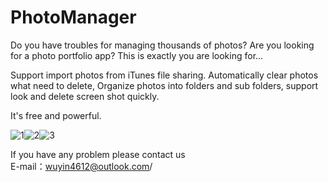 # PhotoManager

Do you have troubles for managing thousands of photos? Are you looking for a photo portfolio app? This is exactly you are looking for...

Support import photos from iTunes file sharing.
Automatically clear photos what need to delete, Organize photos into folders and sub folders, support look and delete screen shot quickly.

It's free and powerful.

![1](https://is1-ssl.mzstatic.com/image/thumb/Purple122/v4/a1/85/92/a185929e-6d95-c37f-ab6e-87d2b272aae4/pr_source.jpg/300x300bb.jpg?1489369559285)![2](https://is1-ssl.mzstatic.com/image/thumb/Purple111/v4/08/fa/1d/08fa1dcd-9719-9933-6f63-b04952b567ee/pr_source.jpg/300x300bb.jpg?1489369559286)![3](https://is1-ssl.mzstatic.com/image/thumb/Purple122/v4/9a/36/06/9a36062d-a05e-2e4a-a62e-26269d33dac2/pr_source.jpg/300x300bb.jpg?1489369559287)

If you have any problem please contact us<br>
E-mail：wuyin4612@outlook.com/<br>
